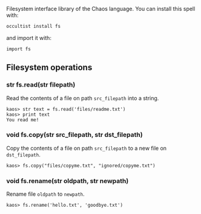 Filesystem interface library of the Chaos language. You can install this spell with:

```bash
occultist install fs
```

and import it with:

```chaos
import fs
```

## Filesystem operations

### str fs.read(str filepath)

Read the contents of a file on path `src_filepath` into a string.

```chaos
kaos> str text = fs.read('files/readme.txt')
kaos> print text
You read me!

```

### void fs.copy(str src_filepath, str dst_filepath)

Copy the contents of a file on path `src_filepath` to a new file on `dst_filepath`.

```chaos
kaos> fs.copy("files/copyme.txt", "ignored/copyme.txt")
```

### void fs.rename(str oldpath, str newpath)

Rename file `oldpath` to `newpath`.

```chaos
kaos> fs.rename('hello.txt', 'goodbye.txt')
```
